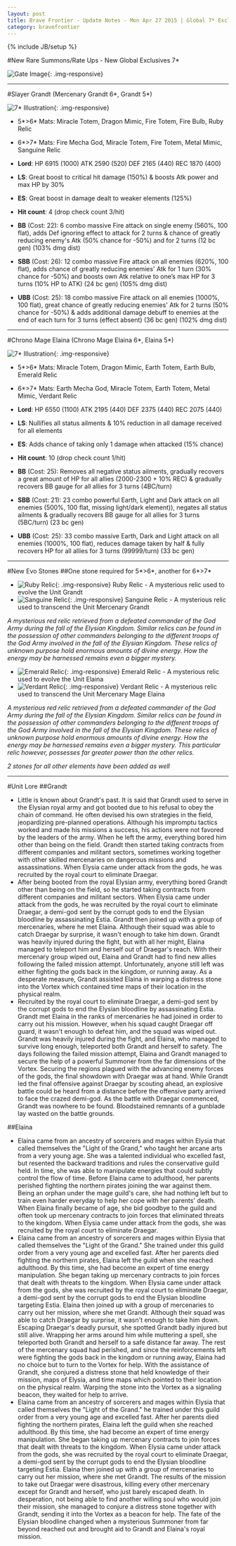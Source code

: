 ```yaml
---
layout: post
title: Brave Frontier - Update Notes - Mon Apr 27 2015 | Global 7* Exclusives - Grandt Elaina
category: bravefrontier
---
```


{% include JB/setup %}

#New Rare Summons/Rate Ups - New Global Exclusives 7*

![Gate Image](//i.imgur.com/3kja7L5.png){: .img-responsive}

----

#Slayer Grandt (Mercenary Grandt 6\*, Grandt 5\*)

![7* Illustration](//i.imgur.com/TQvs236.png){: .img-responsive}

* 5\*>6\* Mats: Miracle Totem, Dragon Mimic, Fire Totem, Fire Bulb, Ruby Relic
* 6\*>7\* Mats: Fire Mecha God, Miracle Totem, Fire Totem, Metal Mimic, Sanguine Relic

* **Lord**: HP 6915 (1000) ATK 2590 (520) DEF 2165 (440) REC 1870 (400)
* **LS**: Great boost to critical hit damage (150%) & boosts Atk power and max HP by 30%
* **ES**: Great boost in damage dealt to weaker elements (125%)
* **Hit count**: 4 (drop check count 3/hit)
* **BB** (Cost: 22): 6 combo massive Fire attack on single enemy (560%, 100 flat), adds Def ignoring effect to attack for 2 turns & chance of greatly reducing enemy's Atk (50% chance for -50%) and for 2 turns (12 bc gen) (103% dmg dist)
* **SBB** (Cost: 26): 12 combo massive Fire attack on all enemies (620%, 100 flat), adds chance of greatly reducing enemies' Atk for 1 turn (30% chance for -50%) and boosts own Atk relative to one’s max HP for 3 turns (10% HP to ATK) (24 bc gen) (105% dmg dist)
* **UBB** (Cost: 25): 18 combo massive Fire attack on all enemies (1000%, 100 flat), great chance of greatly reducing enemies' Atk for 2 turns (50% chance for -50%) & adds additional damage debuff to enemies at the end of each turn for 3 turns (effect absent) (36 bc gen) (102% dmg dist)

----

#Chrono Mage Elaina (Chrono Mage Elaina 6\*, Elaina 5\*)

![7* Illustration](//i.imgur.com/OcurOHm.png){: .img-responsive}

* 5\*>6\* Mats: Miracle Totem, Dragon Mimic, Earth Totem, Earth Bulb, Emerald Relic
* 6\*>7\* Mats: Earth Mecha God, Miracle Totem, Earth Totem, Metal Mimic, Verdant Relic

* **Lord**: HP 6550 (1100) ATK 2195 (440) DEF 2375 (440) REC 2075 (440)
* **LS**: Nullifies all status ailments & 10% reduction in all damage received for all elements
* **ES**: Adds chance of taking only 1 damage when attacked (15% chance)
* **Hit count**: 10 (drop check count 1/hit)
* **BB** (Cost: 25): Removes all negative status ailments, gradually recovers a great amount of HP for all allies (2000-2300 + 10% REC) & gradually recovers BB gauge for all allies for 3 turns  (4BC/turn)
* **SBB** (Cost: 21): 23 combo powerful Earth, Light and Dark attack on all enemies (500%, 100 flat, missing light/dark element)), negates all status ailments & gradually recovers BB gauge for all allies for 3 turns (5BC/turn) (23 bc gen)
* **UBB** (Cost: 25): 33 combo massive Earth, Dark and Light attack on all enemies (1000%, 100 flat), reduces damage taken by half & fully recovers HP for all allies for 3 turns (99999/turn) (33 bc gen)

<!--more-->

----

#New Evo Stones
##One stone required for 5\*>6\*, another for 6\*>7\*

* ![Ruby Relic](//i.imgur.com/kwAQqqg.png){: .img-responsive} Ruby Relic - A mysterious relic used to evolve the Unit Grandt
* ![Sanguine Relic](//i.imgur.com/8cy3aeU.png){: .img-responsive} Sanguine Relic - A mysterious relic used to transcend the Unit Mercenary Grandt

*A mysterious red relic retrieved from a defeated commander of the God Army during the fall of the Elysian Kingdom. Similar relics can be found in the possession of other commanders belonging to the different troops of the God Army involved in the fall of the Elysian Kingdom. These relics of unknown purpose hold enormous amounts of divine energy. How the energy may be harnessed remains even a bigger mystery.*

* ![Emerald Relic](//i.imgur.com/gN4pxob.png){: .img-responsive} Emerald Relic - A mysterious relic used to evolve the Unit Elaina
* ![Verdant Relic](//i.imgur.com/Af1rGgu.png){: .img-responsive} Verdant Relic - A mysterious relic used to transcend the Unit Mercenary Mage Elaina

*A mysterious red relic retrieved from a defeated commander of the God Army during the fall of the Elysian Kingdom. Similar relics can be found in the possession of other commanders belonging to the different troops of the God Army involved in the fall of the Elysian Kingdom. These relics of unknown purpose hold enormous amounts of divine energy. How the energy may be harnessed remains even a bigger mystery.  This particular relic however, possesses far greater power than the other relics.*

*2 stones for all other elements have been added as well*

----

#Unit Lore
##Grandt

* Little is known about Grandt's past. It is said that Grandt used to serve in the Elysian royal army and got booted due to his refusal to obey the chain of command. He often devised his own strategies in the field, jeopardizing pre-planned operations. Although his impromptu tactics worked and made his missions a success, his actions were not favored by the leaders of the army. When he left the army, everything bored him other than being on the field. Grandt then started taking contracts from different companies and militant sectors, sometimes working together with other skilled mercenaries on dangerous missions and assassinations. When Elysia came under attack from the gods, he was recruited by the royal court to eliminate Draegar.
* After being booted from the royal Elysian army,  everything bored Grandt other than being on the field, so he started taking contracts from different companies and militant sectors. When Elysia came under attack from the gods, he was recruited by the royal court to eliminate Draegar, a demi-god sent by the corrupt gods to end the Elysian bloodline by assassinating Estia. Grandt then joined up with a group of mercenaries, where he met Elaina. Although their squad was able to catch Draegar by surprise, it wasn't enough to take him down. Grandt was heavily injured during the fight, but with all her might, Elaina managed to teleport him and herself out of Draegar's reach. With their mercenary group wiped out, Elaina and Grandt had to find new allies following the failed mission attempt. Unfortunately, anyone still left was either fighting the gods back in the kingdom, or running away. As a desperate measure, Grandt assisted Elaina in warping a distress stone into the Vortex which contained time maps of their location in the physical realm.
* Recruited by the royal court to eliminate Draegar, a demi-god sent by the corrupt gods to end the Elysian bloodline by assassinating Estia. Grandt met Elaina in the ranks of mercenaries he  had joined in order to carry out his mission. However, when his squad caught Draegar off guard, it wasn't enough to defeat him, and the squad was wiped out. Grandt was heavily injured during the fight, and Elaina, who managed to survive long enough, teleported both Grandt and herself to safety. The days following the failed mission attempt, Elaina and Grandt managed to secure the help of a powerful Summoner from the far dimensions of the Vortex. Securing the regions plagued with the advancing enemy forces of the gods, the final showdown with Draegar was at hand. While Grandt led the final offensive against Draegar by scouting ahead, an explosive battle could be heard from a distance before the offensive party arrived to face the crazed demi-god. As the battle with Draegar commenced, Grandt was nowhere to be found. Bloodstained remnants of a gunblade lay wasted on the battle grounds.

##Elaina

* Elaina came from an ancestry of sorcerers and mages within Elysia that called themselves the "Light of the Grand," who taught her arcane arts from a very young age. She was a talented individual who excelled fast, but resented the backward traditions and rules the conservative guild held. In time, she was able to manipulate energies that could subtly control the flow of time. Before Elaina came to adulthood, her parents perished fighting the northern pirates joining the war against them. Being an orphan under the mage guild's care, she had nothing left but to train even harder everyday to help her cope with her parents' death. When Elaina finally became of age, she bid goodbye to the guild and often took up mercenary contracts to join forces that eliminated threats to the kingdom. When Elysia came under attack from the gods, she was recruited by the royal court to eliminate Draegar.
* Elaina came from an ancestry of sorcerers and mages within Elysia that called themselves the "Light of the Grand." She trained under this guild order from a very young age and excelled fast. After her parents died fighting the northern pirates, Elaina left the guild when she reached adulthood. By this time, she had become an expert of time energy manipulation. She began taking up mercenary contracts to join forces that dealt with threats to the kingdom. When Elysia came under attack from the gods, she was recruited by the royal court to eliminate Draegar, a demi-god sent by the corrupt gods to end the Elysian bloodline targeting Estia. Elaina then joined up with a group of mercenaries to carry out her mission, where she met Grandt. Although their squad was able to catch Draegar by surprise, it wasn't enough to take him down. Escaping Draegar's deadly pursuit, she spotted Grandt badly injured but still alive. Wrapping her arms around him while muttering a spell, she teleported both Grandt and herself to a safe distance far away. The rest of the mercenary squad had perished, and since the reinforcements left were fighting the gods back in the kingdom or running away, Elaina had no choice but to turn to the Vortex for help. With the assistance of Grandt, she conjured a distress stone that held knowledge of their mission, maps of Elysia, and time maps which pointed to their location on the physical realm. Warping the stone into the Vortex as a signaling beacon, they waited for help to arrive.
* Elaina came from an ancestry of sorcerers and mages within Elysia that called themselves the "Light of the Grand." he trained under this guild order from a very young age and excelled fast. After her parents died fighting the northern pirates, Elaina left the guild when she reached adulthood. By this time, she had become an expert of time energy manipulation. She began taking up mercenary contracts to join forces that dealt with threats to the kingdom. When Elysia came under attack from the gods, she was recruited by the royal court to eliminate Draegar, a demi-god sent by the corrupt gods to end the Elysian bloodline targeting Estia. Elaina then joined up with a group of mercenaries to carry out her mission, where she met Grandt. The results of the mission to take out Draegar were disastrous, killing every other mercenary except for Grandt and herself, who just barely escaped death. In desperation, not being able to find another willing soul who would join their mission, she managed to conjure a distress stone together with Grandt, sending it into the Vortex as a beacon for help. The fate of the Elysian bloodline changed when a mysterious Summoner from far beyond reached out and brought aid to Grandt and Elaina's royal mission.